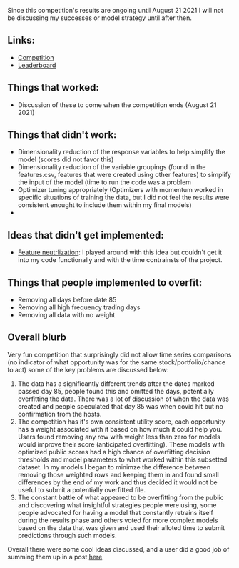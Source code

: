 Since this competition's results are ongoing until August 21 2021 I will not be discussing my successes or model strategy until after then. 

## Links:
- [Competition](https://www.kaggle.com/c/jane-street-market-prediction/overview)
- [Leaderboard](https://www.kaggle.com/c/jane-street-market-prediction/leaderboard)



## Things that worked:
- Discussion of these to come when the competition ends (August 21 2021) 


## Things that didn't work:
- Dimensionality reduction of the response variables to help simplify the model (scores did not favor this)
- Dimensionality reduction of the variable groupings (found in the features.csv, features that were created using other features) to simplify the input of the model (time to run the code was a problem
- Optimizer tuning appropriately (Optimizers with momentum worked in specific situations of training the data, but I did not feel the results were consistent enought to include them within my final models) 
- 

## Ideas that didn't get implemented:
- [Feature neutrlization](https://www.kaggle.com/code1110/janestreet-avoid-overfit-feature-neutralization): I played around with this idea but couldn't get it into my code functionally and with the time contrainsts of the project. 

## Things that people implemented to overfit:
- Removing all days before date 85 
- Removing all high frequency trading days
- Removing all data with no weight 



## Overall blurb
Very fun competition that surprisingly did not allow time series comparisons (no indicator of what opportunity was for the same stock/portfolio/chance to act) some of the key problems are discussed below: 
1. The data has a significantly different trends after the dates marked passed day 85, people found this and omitted the days, potentially overfitting the data. There was a lot of discussion of when the data was created and people speculated that day 85 was when covid hit but no confirmation from the hosts. 
2. The competition has it's own consistent utility score, each opportunity has a weight associated with it based on how much it could help you. Users found removing any row with weight less than zero for models would improve their score (anticipated overfitting). These models with optimized public scores had a high chance of overfitting decision thresholds and model parameters to what worked within this subsetted dataset. In my models I began to minimze the difference between removing those weighted rows and keeping them in and found small differences by the end of my work and thus decided it would not be useful to submit a potentially overfitted file. 
3. The constant battle of what appeared to be overfitting from the public and discovering what insightful strategies people were using, some people advocated for having a model that constantly retrains itself during the results phase and others voted for more complex models based on the data that was given and used their alloted time to submit predictions through such models. 

Overall there were some cool ideas discussed, and a user did a good job of summing them up in a post [here](https://www.kaggle.com/c/jane-street-market-prediction/discussion/221495)
